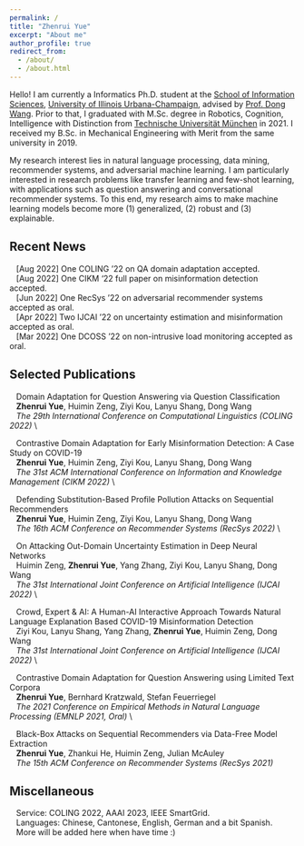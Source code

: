```yaml
---
permalink: /
title: "Zhenrui Yue"
excerpt: "About me"
author_profile: true
redirect_from: 
  - /about/
  - /about.html
---
```


Hello! I am currently a Informatics Ph.D. student at the [School of Information Sciences](https://ischool.illinois.edu/), [University of Illinois Urbana-Champaign](https://illinois.edu/), advised by [Prof. Dong Wang](https://www.wangdong.org/). Prior to that, I graduated with M.Sc. degree in Robotics, Cognition, Intelligence with Distinction from [Technische Universität München](https://www.tum.de/) in 2021. I received my B.Sc. in Mechanical Engineering with Merit from the same university in 2019.

My research interest lies in natural language processing, data mining, recommender systems, and adversarial machine learning. I am particularly interested in research problems like transfer learning and few-shot learning, with applications such as question answering and conversational recommender systems. To this end, my research aims to make machine learning models become more (1) generalized, (2) robust and (3) explainable.

Recent News
------
&nbsp;&nbsp; [Aug 2022] One COLING ’22 on QA domain adaptation accepted. \
&nbsp;&nbsp; [Aug 2022] One CIKM ‘22 full paper on misinformation detection accepted. \
&nbsp;&nbsp; [Jun 2022] One RecSys ’22 on adversarial recommender systems accepted as oral. \
&nbsp;&nbsp; [Apr 2022] Two IJCAI ’22 on uncertainty estimation and misinformation accepted as oral. \
&nbsp;&nbsp; [Mar 2022] One DCOSS ’22 on non-intrusive load monitoring accepted as oral.

Selected Publications
------
&nbsp;&nbsp; Domain Adaptation for Question Answering via Question Classification \
&nbsp;&nbsp; **Zhenrui Yue**, Huimin Zeng, Ziyi Kou, Lanyu Shang, Dong Wang \
&nbsp;&nbsp; *The 29th International Conference on Computational Linguistics (COLING 2022)* \

&nbsp;&nbsp; Contrastive Domain Adaptation for Early Misinformation Detection: A Case Study on COVID-19 \
&nbsp;&nbsp; **Zhenrui Yue**, Huimin Zeng, Ziyi Kou, Lanyu Shang, Dong Wang \
&nbsp;&nbsp; *The 31st ACM International Conference on Information and Knowledge Management (CIKM 2022)* \

&nbsp;&nbsp; Defending Substitution-Based Profile Pollution Attacks on Sequential Recommenders \
&nbsp;&nbsp; **Zhenrui Yue**, Huimin Zeng, Ziyi Kou, Lanyu Shang, Dong Wang \
&nbsp;&nbsp; *The 16th ACM Conference on Recommender Systems (RecSys 2022)* \

&nbsp;&nbsp; On Attacking Out-Domain Uncertainty Estimation in Deep Neural Networks \
&nbsp;&nbsp; Huimin Zeng, **Zhenrui Yue**, Yang Zhang, Ziyi Kou, Lanyu Shang, Dong Wang \
&nbsp;&nbsp; *The 31st International Joint Conference on Artificial Intelligence (IJCAI 2022)* \

&nbsp;&nbsp; Crowd, Expert & AI: A Human-AI Interactive Approach Towards Natural Language Explanation Based COVID-19 Misinformation Detection \
&nbsp;&nbsp; Ziyi Kou, Lanyu Shang, Yang Zhang, **Zhenrui Yue**, Huimin Zeng, Dong Wang \
&nbsp;&nbsp; *The 31st International Joint Conference on Artificial Intelligence (IJCAI 2022)* \

&nbsp;&nbsp; Contrastive Domain Adaptation for Question Answering using Limited Text Corpora \
&nbsp;&nbsp; **Zhenrui Yue**, Bernhard Kratzwald, Stefan Feuerriegel \
&nbsp;&nbsp; *The 2021 Conference on Empirical Methods in Natural Language Processing (EMNLP 2021, Oral)* \

&nbsp;&nbsp; Black-Box Attacks on Sequential Recommenders via Data-Free Model Extraction \
&nbsp;&nbsp; **Zhenrui Yue**, Zhankui He, Huimin Zeng, Julian McAuley \
&nbsp;&nbsp; *The 15th ACM Conference on Recommender Systems (RecSys 2021)*

Miscellaneous
------
&nbsp;&nbsp; Service: COLING 2022, AAAI 2023, IEEE SmartGrid. \
&nbsp;&nbsp; Languages: Chinese, Cantonese, English, German and a bit Spanish. \
&nbsp;&nbsp; More will be added here when have time :)
